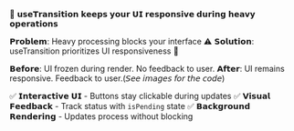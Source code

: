 🚀 𝘂𝘀𝗲𝗧𝗿𝗮𝗻𝘀𝗶𝘁𝗶𝗼𝗻 𝗸𝗲𝗲𝗽𝘀 𝘆𝗼𝘂𝗿 𝗨𝗜 𝗿𝗲𝘀𝗽𝗼𝗻𝘀𝗶𝘃𝗲 𝗱𝘂𝗿𝗶𝗻𝗴 𝗵𝗲𝗮𝘃𝘆 𝗼𝗽𝗲𝗿𝗮𝘁𝗶𝗼𝗻𝘀

𝗣𝗿𝗼𝗯𝗹𝗲𝗺: Heavy processing blocks your interface ⚠️
𝗦𝗼𝗹𝘂𝘁𝗶𝗼𝗻: useTransition prioritizes UI responsiveness 🚦

𝗕𝗲𝗳𝗼𝗿𝗲: UI frozen during render. No feedback to user.
𝗔𝗳𝘁𝗲𝗿: UI remains responsive. Feedback to user.(𝘚𝘦𝘦 𝘪𝘮𝘢𝘨𝘦𝘴 𝘧𝘰𝘳 𝘵𝘩𝘦 𝘤𝘰𝘥𝘦)

✅ 𝗜𝗻𝘁𝗲𝗿𝗮𝗰𝘁𝗶𝘃𝗲 𝗨𝗜 - Buttons stay clickable during updates
✅ 𝗩𝗶𝘀𝘂𝗮𝗹 𝗙𝗲𝗲𝗱𝗯𝗮𝗰𝗸 - Track status with `isPending` state
✅ 𝗕𝗮𝗰𝗸𝗴𝗿𝗼𝘂𝗻𝗱 𝗥𝗲𝗻𝗱𝗲𝗿𝗶𝗻𝗴 - Updates process without blocking
